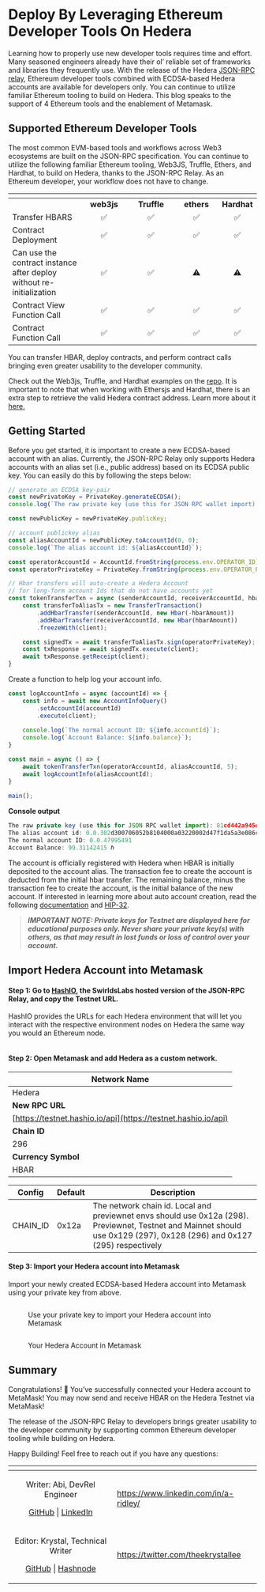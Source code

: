 # Deploy By Leveraging Ethereum Developer Tools On Hedera

Learning how to properly use new developer tools requires time and effort. Many seasoned engineers already have their ol’ reliable set of frameworks and libraries they frequently use. With the release of the Hedera [JSON-RPC relay](https://github.com/hashgraph/hedera-json-rpc-relay), Ethereum developer tools combined with ECDSA-based Hedera accounts are available for developers only. You can continue to utilize familiar Ethereum tooling to build on Hedera. This blog speaks to the support of 4 Ethereum tools and the enablement of Metamask.

## Supported Ethereum Developer Tools

The most common EVM-based tools and workflows across Web3 ecosystems are built on the JSON-RPC specification. You can continue to utilize the following familiar Ethereum tooling, Web3JS, Truffle, Ethers, and Hardhat, to build on Hedera, thanks to the JSON-RPC Relay. As an Ethereum developer, your workflow does not have to change.

<table data-header-hidden><thead><tr><th width="219"></th><th width="124" align="center"></th><th width="142" align="center"></th><th width="117" align="center"></th><th align="center"></th></tr></thead><tbody><tr><td><br></td><td align="center"><strong>web3js</strong></td><td align="center"><strong>Truffle</strong></td><td align="center"><strong>ethers</strong></td><td align="center"><strong>Hardhat</strong></td></tr><tr><td>Transfer HBARS</td><td align="center">✅</td><td align="center">✅</td><td align="center">✅</td><td align="center">✅</td></tr><tr><td>Contract Deployment</td><td align="center">✅</td><td align="center">✅</td><td align="center">✅</td><td align="center">✅</td></tr><tr><td>Can use the contract instance after deploy without re-initialization</td><td align="center">✅</td><td align="center">✅</td><td align="center">⚠️</td><td align="center">⚠️</td></tr><tr><td>Contract View Function Call</td><td align="center">✅</td><td align="center">✅</td><td align="center">✅</td><td align="center">✅</td></tr><tr><td>Contract Function Call</td><td align="center">✅</td><td align="center">✅</td><td align="center">✅</td><td align="center">✅</td></tr></tbody></table>

You can transfer HBAR, deploy contracts, and perform contract calls bringing even greater usability to the developer community.

Check out the Web3js, Truffle, and Hardhat examples on the [repo](https://github.com/hashgraph/hedera-json-rpc-relay/tree/main/tools). It is important to note that when working with Ethersjs and Hardhat, there is an extra step to retrieve the valid Hedera contract address. Learn more about it [here.](https://github.com/hashgraph/hedera-json-rpc-relay/tree/main/tools)

## Getting Started

Before you get started, it is important to create a new ECDSA-based account with an alias. Currently, the JSON-RPC Relay only supports Hedera accounts with an alias set (i.e., public address) based on its ECDSA public key. You can easily do this by following the steps below:

```javascript
// generate an ECDSA key-pair
const newPrivateKey = PrivateKey.generateECDSA();
console.log(`The raw private key (use this for JSON RPC wallet import): ${newPrivateKey.toStringRaw()}`);

const newPublicKey = newPrivateKey.publicKey;

// account publickey alias
const aliasAccountId = newPublicKey.toAccountId(0, 0);
console.log(`The alias account id: ${aliasAccountId}`);
```

```javascript
const operatorAccountId = AccountId.fromString(process.env.OPERATOR_ID);
const operatorPrivateKey = PrivateKey.fromString(process.env.OPERATOR_PVKEY);

// Hbar transfers will auto-create a Hedera Account
// for long-form account Ids that do not have accounts yet
const tokenTransferTxn = async (senderAccountId, receiverAccountId, hbarAmount) => {
    const transferToAliasTx = new TransferTransaction()
        .addHbarTransfer(senderAccountId, new Hbar(-hbarAmount))
        .addHbarTransfer(receiverAccountId, new Hbar(hbarAmount))
        .freezeWith(client);

    const signedTx = await transferToAliasTx.sign(operatorPrivateKey);
    const txResponse = await signedTx.execute(client);
    await txResponse.getReceipt(client);
}
```

Create a function to help log your account info.

```javascript
const logAccountInfo = async (accountId) => {
    const info = await new AccountInfoQuery()
        .setAccountId(accountId)
        .execute(client);
 
    console.log(`The normal account ID: ${info.accountId}`);
    console.log(`Account Balance: ${info.balance}`);
}
```

```javascript
const main = async () => {
    await tokenTransferTxn(operatorAccountId, aliasAccountId, 5);
    await logAccountInfo(aliasAccountId);
}
 
main();
```

**Console output**

```javascript
The raw private key (use this for JSON RPC wallet import): 81cd442a945d2c9f04ed5bf355a59db9e9f7553b9d4c319938eb9176085cb4c8
The alias account id: 0.0.302d300706052b8104000a03220002d47f1da5a3e086c568776d5be31165c65a135bb48951b4ccbf4284b025225ff4
The normal account ID: 0.0.47995491
Account Balance: 99.31142415 ℏ
```

The account is officially registered with Hedera when HBAR is initially deposited to the account alias. The transaction fee to create the account is deducted from the initial hbar transfer. The remaining balance, minus the transaction fee to create the account, is the initial balance of the new account. If interested in learning more about auto account creation, read the following [documentation](https://docs.hedera.com/hedera/sdks-and-apis/sdks/cryptocurrency/create-an-account#create-an-account-via-an-account-alias) and [HIP-32](https://hips.hedera.com/hip/hip-32).

> _**IMPORTANT NOTE: Private keys for Testnet are displayed here for educational purposes only. Never share your private key(s) with others, as that may result in lost funds or loss of control over your account.**_

## Import Hedera Account into Metamask

#### Step 1: Go to [HashIO](https://swirldslabs.com/hashio/), the SwirldsLabs hosted version of the JSON-RPC Relay, and copy the Testnet URL.

HashIO provides the URLs for each Hedera environment that will let you interact with the respective environment nodes on Hedera the same way you would an Ethereum node.

<figure><img src="https://images.hedera.com/hashio-sc_2022-08-26-185203_wkuj.png?w=2670&#x26;auto=compress%2Cformat&#x26;fit=crop&#x26;dm=1680224076&#x26;s=ca1432cbea2ad58f66b28093b3cddf0e" alt=""><figcaption></figcaption></figure>

#### Step 2: Open Metamask and add Hedera as a custom network.

| **Network Name**                                               |
| -------------------------------------------------------------- |
| Hedera                                                         |
| **New RPC URL**                                                |
| [https://testnet.hashio.io/api](https://testnet.hashio.io/api) |
| **Chain ID**                                                   |
| 296                                                            |
| **Currency Symbol**                                            |
| HBAR                                                           |

| **Config** | **Default** | **Description**                                                                                                                                                          |
| ---------- | ----------- | ------------------------------------------------------------------------------------------------------------------------------------------------------------------------ |
| CHAIN\_ID  | 0x12a       | The network chain id. Local and previewnet envs should use 0x12a (298). Previewnet, Testnet and Mainnet should use 0x129 (297), 0x128 (296) and 0x127 (295) respectively |

#### Step 3: Import your Hedera account into Metamask

Import your newly created ECDSA-based Hedera account into Metamask using your private key from above.

<div>

<figure><img src="../../../.gitbook/assets/import%20accounts%20mm1.png" alt=""><figcaption><p>Use your private key to import your Hedera account into Metamask</p></figcaption></figure>

 

<figure><img src="../../../.gitbook/assets/import%20accounts%20mm2.png" alt=""><figcaption><p>Your Hedera Account in Metamask</p></figcaption></figure>

</div>

## Summary

Congratulations! 🎉 You’ve successfully connected your Hedera account to MetaMask! You may now send and receive HBAR on the Hedera Testnet via MetaMask!

The release of the JSON-RPC Relay to developers brings greater usability to the developer community by supporting common Ethereum developer tooling while building on Hedera.

Happy Building! Feel free to reach out if you have any questions:

<table data-card-size="large" data-view="cards"><thead><tr><th align="center"></th><th data-hidden data-card-target data-type="content-ref"></th></tr></thead><tbody><tr><td align="center"><p>Writer: Abi, DevRel Engineer</p><p><a href="https://github.com/a-ridley">GitHub</a> | <a href="https://www.linkedin.com/in/a-ridley/">LinkedIn</a></p></td><td><a href="https://www.linkedin.com/in/a-ridley/">https://www.linkedin.com/in/a-ridley/</a></td></tr><tr><td align="center"><p>Editor: Krystal, Technical Writer</p><p><a href="https://github.com/theekrystallee">GitHub</a> | <a href="https://hashnode.com/@theekrystallee">Hashnode</a></p></td><td><a href="https://twitter.com/theekrystallee">https://twitter.com/theekrystallee</a></td></tr></tbody></table>
